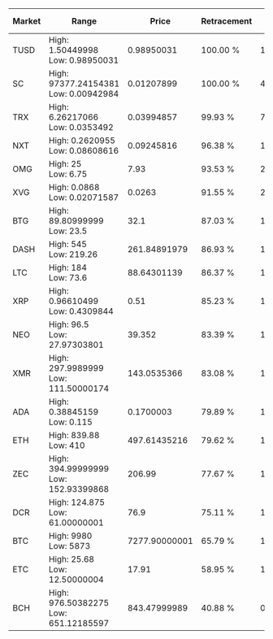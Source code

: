 | Market | Range | Price| Retracement | Doubles to 50% |
| --- | --- | --- | --- | --- |
| TUSD | High: 1.50449998<br />Low: 0.98950031 | 0.98950031 | 100.00 % | 1.26 |
| SC | High: 97377.24154381<br />Low: 0.00942984 | 0.01207899 | 100.00 % | 4,030,852.37 |
| TRX | High: 6.26217066<br />Low: 0.0353492 | 0.03994857 | 99.93 % | 78.82 |
| NXT | High: 0.2620955<br />Low: 0.08608616 | 0.09245816 | 96.38 % | 1.88 |
| OMG | High: 25<br />Low: 6.75 | 7.93 | 93.53 % | 2.00 |
| XVG | High: 0.0868<br />Low: 0.02071587 | 0.0263 | 91.55 % | 2.04 |
| BTG | High: 89.80999999<br />Low: 23.5 | 32.1 | 87.03 % | 1.76 |
| DASH | High: 545<br />Low: 219.26 | 261.84891979 | 86.93 % | 1.46 |
| LTC | High: 184<br />Low: 73.6 | 88.64301139 | 86.37 % | 1.45 |
| XRP | High: 0.96610499<br />Low: 0.4309844 | 0.51 | 85.23 % | 1.37 |
| NEO | High: 96.5<br />Low: 27.97303801 | 39.352 | 83.39 % | 1.58 |
| XMR | High: 297.9989999<br />Low: 111.50000174 | 143.0535366 | 83.08 % | 1.43 |
| ADA | High: 0.38845159<br />Low: 0.115 | 0.1700003 | 79.89 % | 1.48 |
| ETH | High: 839.88<br />Low: 410 | 497.61435216 | 79.62 % | 1.26 |
| ZEC | High: 394.99999999<br />Low: 152.93399868 | 206.99 | 77.67 % | 1.32 |
| DCR | High: 124.875<br />Low: 61.00000001 | 76.9 | 75.11 % | 1.21 |
| BTC | High: 9980<br />Low: 5873 | 7277.90000001 | 65.79 % | 1.09 |
| ETC | High: 25.68<br />Low: 12.50000004 | 17.91 | 58.95 % | 1.07 |
| BCH | High: 976.50382275<br />Low: 651.12185597 | 843.47999989 | 40.88 % | 0.00 |
